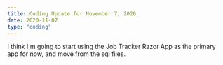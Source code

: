 ```yaml
---
title: Coding Update for November 7, 2020
date: 2020-11-07
type: "coding"
---
```


I think I'm going to start using the Job Tracker Razor App 
as the primary app for now, and move from the sql files.